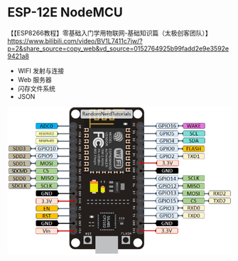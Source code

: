 # ESP-12E NodeMCU

【【ESP8266教程】零基础入门学用物联网-基础知识篇（太极创客团队）】 https://www.bilibili.com/video/BV1L7411c7jw/?p=2&share_source=copy_web&vd_source=0152764925b99fadd2e9e3592e9421a8

- WIFI 发射与连接
- Web 服务器
- 闪存文件系统
- JSON

![nodemcu](../images/nodemcu.png)
